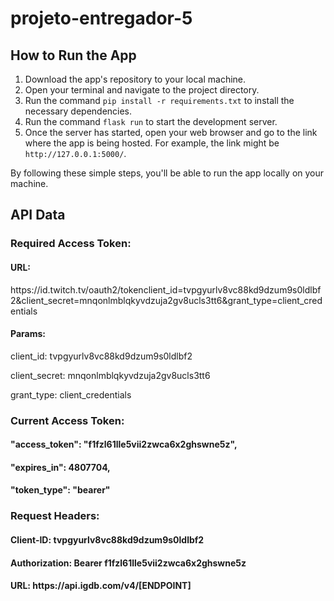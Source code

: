 <h1>projeto-entregador-5</h1>

<h2>How to Run the App</h2>
<ol>
    <li>Download the app's repository to your local machine.</li>
    <li>Open your terminal and navigate to the project directory.</li>
    <li>Run the command <code>pip install -r requirements.txt</code> to install the necessary dependencies.</li>
    <li>Run the command <code>flask run</code> to start the development server.</li>
    <li>Once the server has started, open your web browser and go to the link where the app is being hosted. For
        example, the link might be <code>http://127.0.0.1:5000/</code>.</li>
</ol>
<p>By following these simple steps, you'll be able to run the app locally on your machine.</p>

<h2>API Data</h2>

<h3>Required Access Token:</h3>
<h4>URL:</h4>
<p> https://id.twitch.tv/oauth2/tokenclient_id=tvpgyurlv8vc88kd9dzum9s0ldlbf2&client_secret=mnqonlmblqkyvdzuja2gv8ucls3tt6&grant_type=client_credentials</p>
<h4>Params:</h4>
<p>client_id: tvpgyurlv8vc88kd9dzum9s0ldlbf2</p>
<p>client_secret: mnqonlmblqkyvdzuja2gv8ucls3tt6</p>
<p>grant_type: client_credentials</p>

<h3>Current Access Token:</h3>

<h4>"access_token": "f1fzl61lle5vii2zwca6x2ghswne5z",</h4>
<h4>"expires_in": 4807704,</h4>
<h4>"token_type": "bearer"</h4>

<h3>Request Headers:</h3>
<h4>Client-ID: tvpgyurlv8vc88kd9dzum9s0ldlbf2</h4>
<h4>Authorization: Bearer f1fzl61lle5vii2zwca6x2ghswne5z</h4>
<h4>URL: https://api.igdb.com/v4/[ENDPOINT]</h4>


